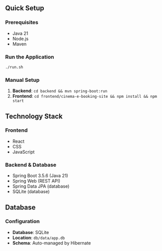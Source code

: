 ## Quick Setup

### Prerequisites
- Java 21
- Node.js
- Maven

### Run the Application
```bash
./run.sh
```

### Manual Setup
1. **Backend**: `cd backend && mvn spring-boot:run`
2. **Frontend**: `cd frontend/cinema-e-booking-site && npm install && npm start`

## Technology Stack

### Frontend
- React
- CSS
- JavaScript

### Backend & Database
- Spring Boot 3.5.6 (Java 21)
- Spring Web (REST API)
- Spring Data JPA (database)
- SQLite (database)

## Database

### Configuration
- **Database**: SQLite
- **Location**: `db/data/app.db`
- **Schema**: Auto-managed by Hibernate